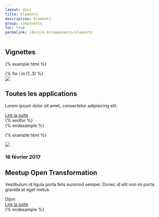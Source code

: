 ```yaml
---
layout: docs
title: Elements
description: Elements.
group: components
toc: true
permalink: /docs/4.0/components/elements
---
```


## Vignettes

{% example html %}
<div class="row">
  {% for i in (1..3) %}
  <div class="col-md-4">
    <div>
      <img class="w-100 mb-4 rounded" src="https://dummyimage.com/308x184/000/fff" />
      <div>
        <h2 class="mb-2">Toutes les applications</h2>
        <p>Lorem ipsum dolor sit amet, consectetur adipisicing elit.</p>
        <a href="#" class="btn btn-link">Lire la suite <i class="icons-arrow-next icons-size-x5 ml-2"></i></a>
      </div>
    </div>
  </div>
  {% endfor %}
</div>
{% endexample %}

{% example html %}
<div class="bg-light">
  <div class="row">
    <div class="col-12 col-md-6">
      <img class="w-100" src="https://dummyimage.com/640x383/000/fff" />
    </div>
    <div class="col-12 col-md-6">
      <div class="gy-md-5 gr-md-5">
        <h3 class="text-sm text-uppercase">16 février 2017</h3>
        <h2 class="display-2">Meetup Open Transformation</h2>
        <p class="mb-3">Vestibulum id ligula porta felis euismod semper. Donec id elit non mi porta gravida at eget metus.</p>
        <div class="mb-3">Dijon</div>
        <a href="#" class="btn btn-link">Lire la suite <i class="icons-arrow-next icons-size-x5 ml-2"></i></a>
      </div>
    </div>
  </div>
</div>
{% endexample %}